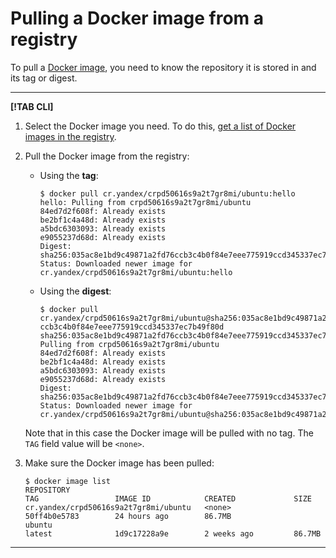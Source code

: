 # Pulling a Docker image from a registry

To pull a [Docker image](../../concepts/docker-image.md), you need to know the repository it is stored in and its tag or digest.

---

**[!TAB CLI]**

1. Select the Docker image you need. To do this, [get a list of Docker images in the registry](docker-image-list.md#docker-image-list).

1. Pull the Docker image from the registry:

    * Using the **tag**:

        ```
        $ docker pull cr.yandex/crpd50616s9a2t7gr8mi/ubuntu:hello
        hello: Pulling from crpd50616s9a2t7gr8mi/ubuntu
        84ed7d2f608f: Already exists
        be2bf1c4a48d: Already exists
        a5bdc6303093: Already exists
        e9055237d68d: Already exists
        Digest: sha256:035ac8e1bd9c49871a2fd76ccb3c4b0f84e7eee775919ccd345337ec7b49f80d
        Status: Downloaded newer image for cr.yandex/crpd50616s9a2t7gr8mi/ubuntu:hello
        ```

    * Using the **digest**:

        ```
        $ docker pull cr.yandex/crpd50616s9a2t7gr8mi/ubuntu@sha256:035ac8e1bd9c49871a2fd76
        ccb3c4b0f84e7eee775919ccd345337ec7b49f80d
        sha256:035ac8e1bd9c49871a2fd76ccb3c4b0f84e7eee775919ccd345337ec7b49f80d: Pulling from crpd50616s9a2t7gr8mi/ubuntu
        84ed7d2f608f: Already exists
        be2bf1c4a48d: Already exists
        a5bdc6303093: Already exists
        e9055237d68d: Already exists
        Digest: sha256:035ac8e1bd9c49871a2fd76ccb3c4b0f84e7eee775919ccd345337ec7b49f80d
        Status: Downloaded newer image for cr.yandex/crpd50616s9a2t7gr8mi/ubuntu@sha256:035ac8e1bd9c49871a2fd76ccb3c4b0f84e7eee775919ccd345337ec7b49f80d
        ```

    Note that in this case the Docker image will be pulled with no tag. The `TAG` field value will be `<none>`.

1. Make sure the Docker image has been pulled:

    ```
    $ docker image list
    REPOSITORY                                                        TAG                 IMAGE ID            CREATED             SIZE
    cr.yandex/crpd50616s9a2t7gr8mi/ubuntu   <none>              50ff4b0e5783        24 hours ago        86.7MB
    ubuntu                                                            latest              1d9c17228a9e        2 weeks ago         86.7MB
    ```

---

